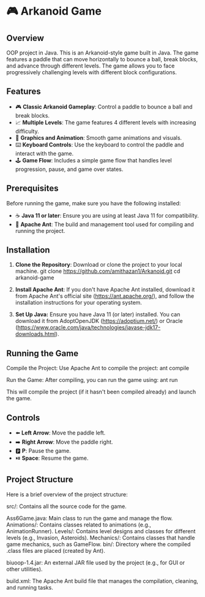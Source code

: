 
# 🎮 Arkanoid Game

## Overview
OOP project in Java.
This is an Arkanoid-style game built in Java. The game features a paddle that can move horizontally to bounce a ball, break blocks, and advance through different levels. The game allows you to face progressively challenging levels with different block configurations.

## Features
- 🎮 **Classic Arkanoid Gameplay**: Control a paddle to bounce a ball and break blocks.
- 📈 **Multiple Levels**: The game features 4 different levels with increasing difficulty.
- 🎨 **Graphics and Animation**: Smooth game animations and visuals.
- ⌨️ **Keyboard Controls**: Use the keyboard to control the paddle and interact with the game.
- 🕹️ **Game Flow**: Includes a simple game flow that handles level progression, pause, and game over states.


## Prerequisites
Before running the game, make sure you have the following installed:

- ☕ **Java 11 or later**: Ensure you are using at least Java 11 for compatibility.
- 🔧 **Apache Ant**: The build and management tool used for compiling and running the project.
  
## Installation
1. **Clone the Repository**: Download or clone the project to your local machine. git clone https://github.com/amithazan1/Arkanoid.git cd arkanoid-game

2. **Install Apache Ant**: If you don't have Apache Ant installed, download it from Apache Ant's official site (https://ant.apache.org/), and follow the installation instructions for your operating system.

3. **Set Up Java:** Ensure you have Java 11 (or later) installed. You can download it from AdoptOpenJDK (https://adoptium.net/) or Oracle (https://www.oracle.com/java/technologies/javase-jdk17-downloads.html).

## Running the Game
Compile the Project: Use Apache Ant to compile the project: ant compile

Run the Game: After compiling, you can run the game using: ant run

This will compile the project (if it hasn't been compiled already) and launch the game.

## Controls
- ⬅️ **Left Arrow**: Move the paddle left.
- ➡️ **Right Arrow**: Move the paddle right.
- 🅿️ **P**: Pause the game.
- ⏯️ **Space**: Resume the game.


## Project Structure
Here is a brief overview of the project structure:

src/: Contains all the source code for the game.

Ass6Game.java: Main class to run the game and manage the flow.
Animations/: Contains classes related to animations (e.g., AnimationRunner).
Levels/: Contains level designs and classes for different levels (e.g., Invasion, Asteroids).
Mechanics/: Contains classes that handle game mechanics, such as GameFlow.
bin/: Directory where the compiled .class files are placed (created by Ant).

biuoop-1.4.jar: An external JAR file used by the project (e.g., for GUI or other utilities).

build.xml: The Apache Ant build file that manages the compilation, cleaning, and running tasks.

